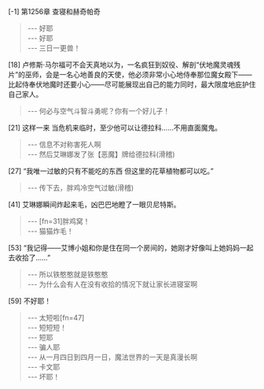 
[-1] 第1256章 查寝和赫奇帕奇
>--- 好耶<br>
>--- 好耶<br>
>--- 三日一更兽！<br>

[18] 卢修斯·马尔福可不会天真地以为，一名疯狂到奴役、解剖“伏地魔灵魂残片”的巫师，会是一名心地善良的天使，他必须非常小心地侍奉那位魔女殿下——比起侍奉伏地魔时还要小心——尽可能展现出自己的能力同时，最大限度地庇护住自己家人。
>--- 何必与空气斗智斗勇呢？你有一个好儿子！<br>

[21] 这样一来 当危机来临时，至少他可以让德拉科……不用直面魔鬼。
>--- 信息不对称害死人啊<br>
>--- 然后艾琳娜发了张【恶魔】牌给德拉科(滑稽)<br>

[27] “我唯一过敏的只有不能吃的东西 但这里的花草植物都可以吃。”
>--- 传下去，胖鸡冷空气过敏(滑稽)<br>

[41] 艾琳娜瞬间炸起来毛，凶巴巴地瞪了一眼贝尼特斯。
>--- [fn=31]胖鸡窝！<br>
>--- 猫猫炸毛！<br>

[53] “我记得——艾博小姐和你是住在同一个房间的，她刚才好像叫上她妈妈一起去收拾了……”
>--- 所以铁憨憨就是铁憨憨<br>
>--- 为什么会有人在没有收拾的情况下就让家长进寝室啊<br>

[59] 不好耶！
>--- 太短啦[fn=47]<br>
>--- 短短短！<br>
>--- 短耶<br>
>--- 骗人耶<br>
>--- 从一月四日到四月一日，魔法世界的一天是真漫长啊<br>
>--- 卡文耶<br>
>--- 坏耶！<br>
